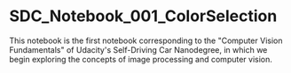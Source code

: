 # SDC_Notebook_001_ColorSelection
This notebook is the first notebook corresponding to the "Computer Vision Fundamentals" of Udacity's Self-Driving Car Nanodegree, in which we begin exploring the concepts of image processing and computer vision.
